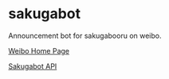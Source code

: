 # sakugabot
Announcement bot for sakugabooru on weibo.

[Weibo Home Page](https://weibo.com/sakugabooru)

[Sakugabot API](https://sakugabot.pw/)